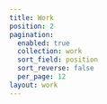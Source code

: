 ```yaml
---
title: Work
position: 2
pagination:
  enabled: true
  collection: work
  sort_field: position
  sort_reverse: false
  per_page: 12
layout: work
---
```


